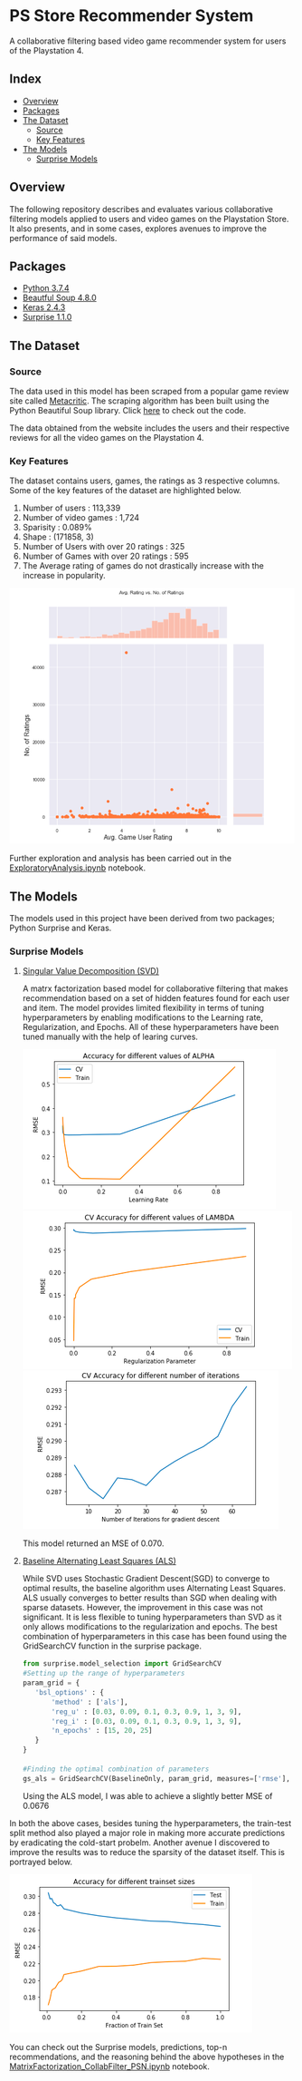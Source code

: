 # PS Store Recommender System

A collaborative filtering based video game recommender system for users of the Playstation 4.


## Index
* [Overview](#Overview)
* [Packages](#Packages)
* [The Dataset](#The-Dataset)
  * [Source](#Source)
  * [Key Features](#Key-Features)
* [The Models](#The-Models)
  * [Surprise Models](#Surprise-Models)


## Overview

The following repository describes and evaluates various collaborative filtering models applied to users and video games on the Playstation Store. It also presents, and in some cases, explores avenues to improve the performance of said models.

## Packages
* [Python 3.7.4](https://docs.python.org/3.7/)
* [Beautful Soup 4.8.0](https://www.crummy.com/software/BeautifulSoup/bs4/doc/#)
* [Keras 2.4.3](https://keras.io)
* [Surprise 1.1.0](https://surprise.readthedocs.io/en/stable/getting_started.html)


## The Dataset

### Source

The data used in this model has been scraped from a popular game review site called [Metacritic](https://www.metacritic.com). The scraping algorithm has been built using the Python Beautiful Soup library. Click [here](https://github.com/aneezJaheez/PSN-CF-Recommender-System/blob/master/metacriticScraper.py) to check out the code.

The data obtained from the website includes the users and their respective reviews for all the video games on the Playstation 4.


### Key Features

The dataset contains users, games, the ratings as 3 respective columns. Some of the key features of the dataset are highlighted below.
1. Number of users : 113,339
2. Number of video games : 1,724
3. Sparisity : 0.089%
4. Shape : (171858, 3)
5. Number of Users with over 20 ratings :  325
6. Number of Games with over 20 ratings :  595
7. The Average rating of games do not drastically increase with the increase in popularity.

![Average Rating vs. No. of Ratings](https://github.com/aneezJaheez/PSN-CF-Recommender-System/blob/master/Img/avgRatingVnum.png?raw=true)

Further exploration and analysis has been carried out in the [ExploratoryAnalysis.ipynb](https://github.com/aneezJaheez/PSN-CF-Recommender-System/blob/master/ExploratoryAnalysis.ipynb) notebook.

## The Models

The models used in this project have been derived from two packages; Python Surprise and Keras.

### Surprise Models

<ol>
 <a href = "https://surprise.readthedocs.io/en/stable/matrix_factorization.html#surprise.prediction_algorithms.matrix_factorization.SVD"><li>Singular Value Decomposition (SVD)</li></a>
 
 <p>A matrx factorization based model for collaborative filtering that makes recommendation based on a set of hidden features found for each user and item. The model provides limited flexibility in terms of tuning hyperparameters by enabling modifications to the Learning rate, Regularization, and Epochs. All of these hyperparameters have been tuned manually with the help of learing curves.</p>
 
 ![Learning Rate vs. RMSE](https://github.com/aneezJaheez/PSN-CF-Recommender-System/blob/master/Img/Alpha.png?raw=true)
 ![Regularization vs. RMSE](https://github.com/aneezJaheez/PSN-CF-Recommender-System/blob/master/Img/Lambda.png?raw=true)
 ![Epochs vs. RMSE](https://github.com/aneezJaheez/PSN-CF-Recommender-System/blob/master/Img/epochs.png?raw=true)
 
 <p>This model returned an MSE of 0.070.</p>

 
 <a href = "https://surprise.readthedocs.io/en/stable/basic_algorithms.html#surprise.prediction_algorithms.baseline_only.BaselineOnly"><li>Baseline Alternating Least Squares (ALS)</li></a>
 
 <p>While SVD uses Stochastic Gradient Descent(SGD) to converge to optimal results, the baseline algorithm uses Alternating Least Squares. ALS usually converges to better results than SGD when dealing with sparse datasets. However, the improvement in this case was not significant. It is less flexible to tuning hyperparameters than SVD as it only allows modifications to the regularization and epochs. The best combination of hyperparameters in this case has been found using the GridSearchCV function in the surprise package.</p>
 
 ```python
from surprise.model_selection import GridSearchCV
#Setting up the range of hyperparameters
param_grid = {
    'bsl_options' : {
        'method' : ['als'],
        'reg_u' : [0.03, 0.09, 0.1, 0.3, 0.9, 1, 3, 9],
        'reg_i' : [0.03, 0.09, 0.1, 0.3, 0.9, 1, 3, 9],
        'n_epochs' : [15, 20, 25]
    }
}

#Finding the optimal combination of parameters
gs_als = GridSearchCV(BaselineOnly, param_grid, measures=['rmse'], cv=3)
```

<p>Using the ALS model, I was able to achieve a slightly better MSE of 0.0676</p>

</ol>

In both the above cases, besides tuning the hyperparameters, the train-test split method also played a major role in making more accurate predictions by eradicating the cold-start probelm. Another avenue I discovered to improve the results was to reduce the sparsity of the dataset itself. This is portrayed below.

![RMSE vs. Train size](https://github.com/aneezJaheez/PSN-CF-Recommender-System/blob/master/Img/trainsize.png?raw=true)

You can check out the Surprise models, predictions, top-n recommendations, and the reasoning behind the above hypotheses in the [MatrixFactorization_CollabFilter_PSN.ipynb](https://github.com/aneezJaheez/PSN-CF-Recommender-System/blob/master/MatrixFactorization_CollabFilter_PSN.ipynb) notebook.


